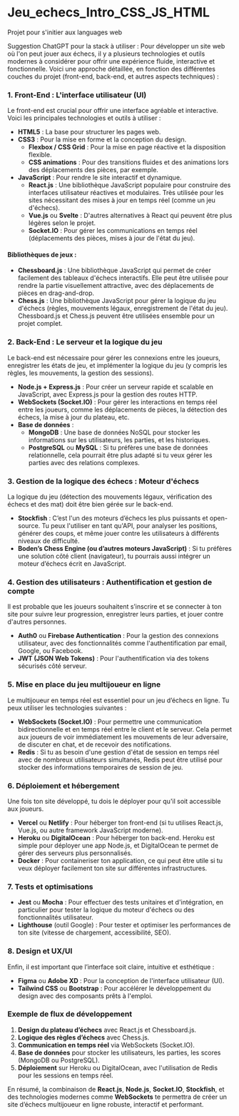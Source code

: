 # Jeu_echecs_Intro_CSS_JS_HTML

Projet pour s'initier aux languages web

Suggestion ChatGPT pour la stack à utiliser : 
Pour développer un site web où l'on peut jouer aux échecs, il y a plusieurs technologies et outils modernes à considérer pour offrir une expérience fluide, interactive et fonctionnelle. Voici une approche détaillée, en fonction des différentes couches du projet (front-end, back-end, et autres aspects techniques) :

### 1. **Front-End** : L'interface utilisateur (UI)  
Le front-end est crucial pour offrir une interface agréable et interactive. Voici les principales technologies et outils à utiliser :

- **HTML5** : La base pour structurer les pages web.
- **CSS3** : Pour la mise en forme et la conception du design.
  - **Flexbox / CSS Grid** : Pour la mise en page réactive et la disposition flexible.
  - **CSS animations** : Pour des transitions fluides et des animations lors des déplacements des pièces, par exemple.
- **JavaScript** : Pour rendre le site interactif et dynamique.
  - **React.js** : Une bibliothèque JavaScript populaire pour construire des interfaces utilisateur réactives et modulaires. Très utilisée pour les sites nécessitant des mises à jour en temps réel (comme un jeu d'échecs).
  - **Vue.js** ou **Svelte** : D'autres alternatives à React qui peuvent être plus légères selon le projet.
  - **Socket.IO** : Pour gérer les communications en temps réel (déplacements des pièces, mises à jour de l'état du jeu).
  
#### Bibliothèques de jeux :
- **Chessboard.js** : Une bibliothèque JavaScript qui permet de créer facilement des tableaux d'échecs interactifs. Elle peut être utilisée pour rendre la partie visuellement attractive, avec des déplacements de pièces en drag-and-drop.
- **Chess.js** : Une bibliothèque JavaScript pour gérer la logique du jeu d'échecs (règles, mouvements légaux, enregistrement de l'état du jeu). Chessboard.js et Chess.js peuvent être utilisées ensemble pour un projet complet.

### 2. **Back-End** : Le serveur et la logique du jeu
Le back-end est nécessaire pour gérer les connexions entre les joueurs, enregistrer les états de jeu, et implémenter la logique du jeu (y compris les règles, les mouvements, la gestion des sessions).

- **Node.js + Express.js** : Pour créer un serveur rapide et scalable en JavaScript, avec Express.js pour la gestion des routes HTTP.
- **WebSockets (Socket.IO)** : Pour gérer les interactions en temps réel entre les joueurs, comme les déplacements de pièces, la détection des échecs, la mise à jour du plateau, etc.
- **Base de données** : 
  - **MongoDB** : Une base de données NoSQL pour stocker les informations sur les utilisateurs, les parties, et les historiques. 
  - **PostgreSQL** ou **MySQL** : Si tu préfères une base de données relationnelle, cela pourrait être plus adapté si tu veux gérer les parties avec des relations complexes.
  
### 3. **Gestion de la logique des échecs** : Moteur d'échecs
La logique du jeu (détection des mouvements légaux, vérification des échecs et des mat) doit être bien gérée sur le back-end.

- **Stockfish** : C’est l'un des moteurs d’échecs les plus puissants et open-source. Tu peux l'utiliser en tant qu'API, pour analyser les positions, générer des coups, et même jouer contre les utilisateurs à différents niveaux de difficulté. 
- **Boden’s Chess Engine (ou d’autres moteurs JavaScript)** : Si tu préfères une solution côté client (navigateur), tu pourrais aussi intégrer un moteur d’échecs écrit en JavaScript.

### 4. **Gestion des utilisateurs** : Authentification et gestion de compte
Il est probable que les joueurs souhaitent s’inscrire et se connecter à ton site pour suivre leur progression, enregistrer leurs parties, et jouer contre d'autres personnes.

- **Auth0** ou **Firebase Authentication** : Pour la gestion des connexions utilisateur, avec des fonctionnalités comme l'authentification par email, Google, ou Facebook.
- **JWT (JSON Web Tokens)** : Pour l'authentification via des tokens sécurisés côté serveur.
  
### 5. **Mise en place du jeu multijoueur en ligne**  
Le multijoueur en temps réel est essentiel pour un jeu d’échecs en ligne. Tu peux utiliser les technologies suivantes :

- **WebSockets (Socket.IO)** : Pour permettre une communication bidirectionnelle et en temps réel entre le client et le serveur. Cela permet aux joueurs de voir immédiatement les mouvements de leur adversaire, de discuter en chat, et de recevoir des notifications.
- **Redis** : Si tu as besoin d'une gestion d'état de session en temps réel avec de nombreux utilisateurs simultanés, Redis peut être utilisé pour stocker des informations temporaires de session de jeu.

### 6. **Déploiement et hébergement**
Une fois ton site développé, tu dois le déployer pour qu'il soit accessible aux joueurs.

- **Vercel** ou **Netlify** : Pour héberger ton front-end (si tu utilises React.js, Vue.js, ou autre framework JavaScript moderne).
- **Heroku** ou **DigitalOcean** : Pour héberger ton back-end. Heroku est simple pour déployer une app Node.js, et DigitalOcean te permet de gérer des serveurs plus personnalisés.
- **Docker** : Pour containeriser ton application, ce qui peut être utile si tu veux déployer facilement ton site sur différentes infrastructures.

### 7. **Tests et optimisations**
- **Jest** ou **Mocha** : Pour effectuer des tests unitaires et d'intégration, en particulier pour tester la logique du moteur d'échecs ou des fonctionnalités utilisateur.
- **Lighthouse** (outil Google) : Pour tester et optimiser les performances de ton site (vitesse de chargement, accessibilité, SEO).
  
### 8. **Design et UX/UI**
Enfin, il est important que l’interface soit claire, intuitive et esthétique :

- **Figma** ou **Adobe XD** : Pour la conception de l'interface utilisateur (UI).
- **Tailwind CSS** ou **Bootstrap** : Pour accélérer le développement du design avec des composants prêts à l'emploi.

### Exemple de flux de développement
1. **Design du plateau d’échecs** avec React.js et Chessboard.js.
2. **Logique des règles d’échecs** avec Chess.js.
3. **Communication en temps réel** via WebSockets (Socket.IO).
4. **Base de données** pour stocker les utilisateurs, les parties, les scores (MongoDB ou PostgreSQL).
5. **Déploiement** sur Heroku ou DigitalOcean, avec l'utilisation de Redis pour les sessions en temps réel.

En résumé, la combinaison de **React.js**, **Node.js**, **Socket.IO**, **Stockfish**, et des technologies modernes comme **WebSockets** te permettra de créer un site d’échecs multijoueur en ligne robuste, interactif et performant.

